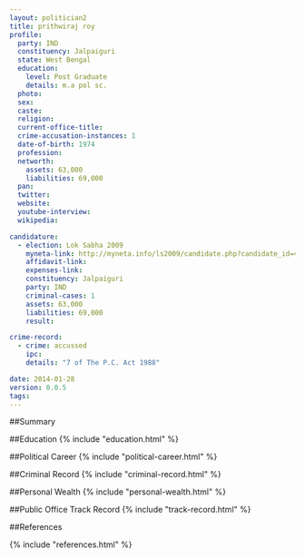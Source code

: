 ```yaml
---
layout: politician2
title: prithwiraj roy
profile: 
  party: IND
  constituency: Jalpaiguri
  state: West Bengal
  education: 
    level: Post Graduate
    details: m.a pol sc.
  photo: 
  sex: 
  caste: 
  religion: 
  current-office-title: 
  crime-accusation-instances: 1
  date-of-birth: 1974
  profession: 
  networth: 
    assets: 63,000
    liabilities: 69,000
  pan: 
  twitter: 
  website: 
  youtube-interview: 
  wikipedia: 

candidature: 
  - election: Lok Sabha 2009
    myneta-link: http://myneta.info/ls2009/candidate.php?candidate_id=4797
    affidavit-link: 
    expenses-link: 
    constituency: Jalpaiguri 
    party: IND
    criminal-cases: 1
    assets: 63,000
    liabilities: 69,000
    result:  

crime-record: 
  - crime: accussed
    ipc: 
    details: "7 of The P.C. Act 1988" 

date: 2014-01-28
version: 0.0.5
tags: 
---
```

##Summary


##Education
{% include "education.html" %}


##Political Career
{% include "political-career.html" %}


##Criminal Record
{% include "criminal-record.html" %}


##Personal Wealth
{% include "personal-wealth.html" %}


##Public Office Track Record
{% include "track-record.html" %}


##References


{% include "references.html" %}